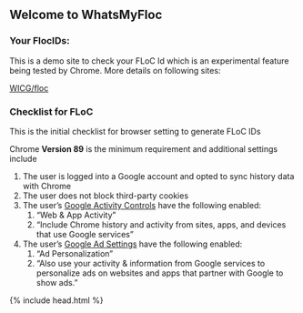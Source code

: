 ## Welcome to WhatsMyFloc

### Your FlocIDs:
<div id="box"></div>
This is a demo site to check your FLoC Id which is an experimental feature being tested by Chrome.
More details on following sites:

[WICG/floc](https://github.com/WICG/floc)


### Checklist for FLoC

This is the initial checklist for browser setting to generate FLoC IDs


Chrome **Version 89** is the minimum requirement and additional settings include

1. The user is logged into a Google account and opted to sync history data with Chrome
1. The user does not block third-party cookies
1. The user’s [Google Activity Controls](https://myaccount.google.com/activitycontrols) have the following enabled:
    1. “Web & App Activity”
    1. “Include Chrome history and activity from sites, apps, and devices that use Google services”
1. The user’s [Google Ad Settings](https://adssettings.google.com/) have the following enabled:
    1. “Ad Personalization”
    1. “Also use your activity & information from Google services to personalize ads on websites and apps that partner with Google to show ads.” 


<script src="{{ site.baseurl }}/js/floc.js"></script>
<script async src="https://www.googletagmanager.com/gtag/js?id=G-QKD8ETPEHK"></script>
<script>
  window.dataLayer = window.dataLayer || [];
  function gtag(){dataLayer.push(arguments);}
  gtag('js', new Date());

  gtag('config', 'G-QKD8ETPEHK');
</script>
<head>
{% include head.html %}
</head>
